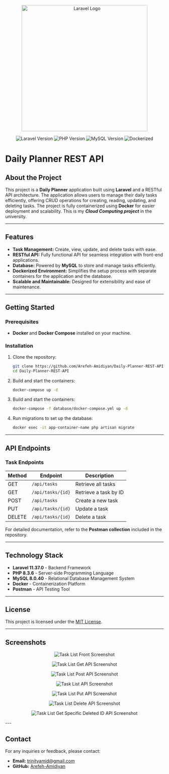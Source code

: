 <p align="center"><a href="https://laravel.com" target="_blank"><img src="https://raw.githubusercontent.com/laravel/art/master/logo-lockup/5%20SVG/2%20CMYK/1%20Full%20Color/laravel-logolockup-cmyk-red.svg" width="400" alt="Laravel Logo"></a></p>

<p align="center">
  <img src="https://img.shields.io/badge/Laravel-11.37.0-red" alt="Laravel Version">
  <img src="https://img.shields.io/badge/PHP-8.3.6-blue" alt="PHP Version">
  <img src="https://img.shields.io/badge/MySQL-8.0.40-orange" alt="MySQL Version">
  <img src="https://img.shields.io/docker/pulls/_/laravel" alt="Dockerized">
</p>

# Daily Planner REST API

## About the Project
This project is a **Daily Planner** application built using **Laravel** and a RESTful API architecture. The application allows users to manage their daily tasks efficiently, offering CRUD operations for creating, reading, updating, and deleting tasks. The project is fully containerized using **Docker** for easier deployment and scalability. This is my ***Cloud Computing project*** in the university.

---

## Features
- **Task Management:** Create, view, update, and delete tasks with ease.
- **RESTful API:** Fully functional API for seamless integration with front-end applications.
- **Database:** Powered by **MySQL** to store and manage tasks efficiently.
- **Dockerized Environment:** Simplifies the setup process with separate containers for the application and the database.
- **Scalable and Maintainable:** Designed for extensibility and ease of maintenance.

---

## Getting Started

### Prerequisites
- **Docker** and **Docker Compose** installed on your machine.

### Installation
1. Clone the repository:
   ```bash
   git clone https://github.com/Arefeh-Amidiyan/Daily-Planner-REST-API.git
   cd Daily-Planner-REST-API
   ```
2. Build and start the containers:
   ```bash
   docker-compose up -d
   ```
3. Build and start the containers:
   ```bash
   docker-compose -f database/docker-compose.yml up -d
   ```
4. Run migrations to set up the database:
   ```bash
   docker exec -it app-container-name php artisan migrate
   ```

---

## API Endpoints

### Task Endpoints
| Method | Endpoint           | Description           |
|--------|--------------------|-----------------------|
| GET    | `/api/tasks`       | Retrieve all tasks    |
| GET    | `/api/tasks/{id}`  | Retrieve a task by ID |
| POST   | `/api/tasks`       | Create a new task     |
| PUT    | `/api/tasks/{id}`  | Update a task         |
| DELETE | `/api/tasks/{id}`  | Delete a task         |

For detailed documentation, refer to the **Postman collection** included in the repository.

---

## Technology Stack
- **Laravel 11.37.0** - Backend Framework
- **PHP 8.3.6** - Server-side Programming Language
- **MySQL 8.0.40** - Relational Database Management System
- **Docker** - Containerization Platform
- **Postman** - API Testing Tool

---

## License
This project is licensed under the [MIT License](https://opensource.org/licenses/MIT).

---

## Screenshots
<p align="center">
  <img src="img/Picture1.png" alt="Task List Front Screenshot">
</p>
<p align="center">
  <img src="img/Picture2.png" alt="Task List Get API Screenshot">
</p>
<p align="center">
  <img src="img/Picture3.png" alt="Task List Post API Screenshot">
</p>
<p align="center">
  <img src="img/Picture4.png" alt="Task List API Screenshot">
</p>
<p align="center">
  <img src="img/Picture5.png" alt="Task List Put API Screenshot">
</p>
<p align="center">
  <img src="img/Picture6.png" alt="Task List Delete API Screenshot">
</p>
<p align="center">
  <img src="img/Picture7.png" alt="Task List Get Specific Deleted ID API Screenshot">
</p>
---

## Contact
For any inquiries or feedback, please contact:
- **Email:** trinityamid@gmail.com
- **GitHub:** [Arefeh-Amidiyan](https://github.com/Arefeh-Amidiyan)
